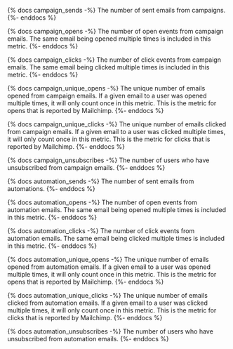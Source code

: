 {% docs campaign_sends -%}
The number of sent emails from campaigns.
{%- enddocs %}

{% docs campaign_opens -%}
The number of open events from campaign emails. 
The same email being opened multiple times is included in this metric.
{%- enddocs %}

{% docs campaign_clicks -%}
The number of click events from campaign emails. 
The same email being clicked multiple times is included in this metric.
{%- enddocs %}

{% docs campaign_unique_opens -%}
The unique number of emails opened from campaign emails. 
If a given email to a user was opened multiple times, it will only count once in this metric.
This is the metric for opens that is reported by Mailchimp.
{%- enddocs %}

{% docs campaign_unique_clicks -%}
The unique number of emails clicked from campaign emails. 
If a given email to a user was clicked multiple times, it will only count once in this metric.
This is the metric for clicks that is reported by Mailchimp.
{%- enddocs %}

{% docs campaign_unsubscribes -%}
The number of users who have unsubscribed from campaign emails.
{%- enddocs %}

{% docs automation_sends -%}
The number of sent emails from automations.
{%- enddocs %}

{% docs automation_opens -%}
The number of open events from automation emails. 
The same email being opened multiple times is included in this metric.
{%- enddocs %}

{% docs automation_clicks -%}
The number of click events from automation emails. 
The same email being clicked multiple times is included in this metric.
{%- enddocs %}

{% docs automation_unique_opens -%}
The unique number of emails opened from automation emails. 
If a given email to a user was opened multiple times, it will only count once in this metric.
This is the metric for opens that is reported by Mailchimp.
{%- enddocs %}

{% docs automation_unique_clicks -%}
The unique number of emails clicked from automation emails. 
If a given email to a user was clicked multiple times, it will only count once in this metric.
This is the metric for clicks that is reported by Mailchimp.
{%- enddocs %}

{% docs automation_unsubscribes -%}
The number of users who have unsubscribed from automation emails.
{%- enddocs %}
